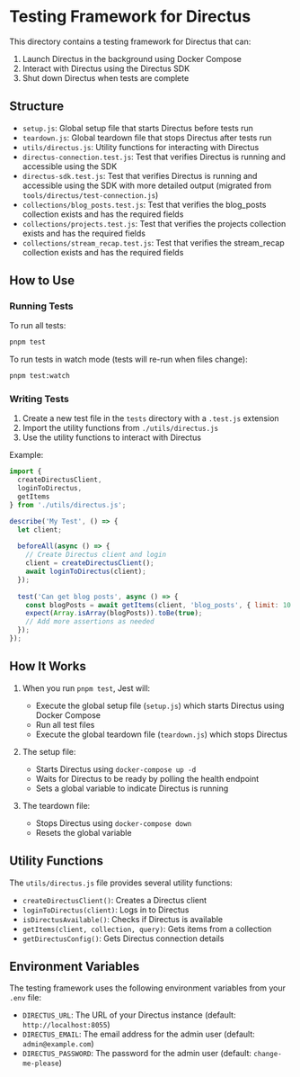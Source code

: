 # Testing Framework for Directus

This directory contains a testing framework for Directus that can:

1. Launch Directus in the background using Docker Compose
2. Interact with Directus using the Directus SDK
3. Shut down Directus when tests are complete

## Structure

- `setup.js`: Global setup file that starts Directus before tests run
- `teardown.js`: Global teardown file that stops Directus after tests run
- `utils/directus.js`: Utility functions for interacting with Directus
- `directus-connection.test.js`: Test that verifies Directus is running and accessible using the SDK
- `directus-sdk.test.js`: Test that verifies Directus is running and accessible using the SDK with more detailed output (migrated from `tools/directus/test-connection.js`)
- `collections/blog_posts.test.js`: Test that verifies the blog_posts collection exists and has the required fields
- `collections/projects.test.js`: Test that verifies the projects collection exists and has the required fields
- `collections/stream_recap.test.js`: Test that verifies the stream_recap collection exists and has the required fields

## How to Use

### Running Tests

To run all tests:

```bash
pnpm test
```

To run tests in watch mode (tests will re-run when files change):

```bash
pnpm test:watch
```

### Writing Tests

1. Create a new test file in the `tests` directory with a `.test.js` extension
2. Import the utility functions from `./utils/directus.js`
3. Use the utility functions to interact with Directus

Example:

```javascript
import { 
  createDirectusClient, 
  loginToDirectus, 
  getItems 
} from './utils/directus.js';

describe('My Test', () => {
  let client;
  
  beforeAll(async () => {
    // Create Directus client and login
    client = createDirectusClient();
    await loginToDirectus(client);
  });
  
  test('Can get blog posts', async () => {
    const blogPosts = await getItems(client, 'blog_posts', { limit: 10 });
    expect(Array.isArray(blogPosts)).toBe(true);
    // Add more assertions as needed
  });
});
```

## How It Works

1. When you run `pnpm test`, Jest will:
   - Execute the global setup file (`setup.js`) which starts Directus using Docker Compose
   - Run all test files
   - Execute the global teardown file (`teardown.js`) which stops Directus

2. The setup file:
   - Starts Directus using `docker-compose up -d`
   - Waits for Directus to be ready by polling the health endpoint
   - Sets a global variable to indicate Directus is running

3. The teardown file:
   - Stops Directus using `docker-compose down`
   - Resets the global variable

## Utility Functions

The `utils/directus.js` file provides several utility functions:

- `createDirectusClient()`: Creates a Directus client
- `loginToDirectus(client)`: Logs in to Directus
- `isDirectusAvailable()`: Checks if Directus is available
- `getItems(client, collection, query)`: Gets items from a collection
- `getDirectusConfig()`: Gets Directus connection details

## Environment Variables

The testing framework uses the following environment variables from your `.env` file:

- `DIRECTUS_URL`: The URL of your Directus instance (default: `http://localhost:8055`)
- `DIRECTUS_EMAIL`: The email address for the admin user (default: `admin@example.com`)
- `DIRECTUS_PASSWORD`: The password for the admin user (default: `change-me-please`)
